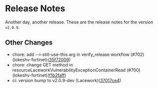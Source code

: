 # Release Notes
Another day, another release. These are the release notes for the version `v2.0.9`.

## Other Changes
* chore: add --i-still-use-this arg in verify_release workflow (#702) (lokeshv-fortinet)([35f72009](https://github.com/lacework/terraform-provider-lacework/commit/35f7200935a757e8ec8299c76f4610253f2249fb))
* chore: change GET method in resourceLaceworkVulnerabilityExceptionContainerRead (#700) (lokeshv-fortinet)([f1b2faff](https://github.com/lacework/terraform-provider-lacework/commit/f1b2faffffd8d8b75a18594ce20c3eb6697fa684))
* ci: version bump to v2.0.9-dev (Lacework)([37017ce4](https://github.com/lacework/terraform-provider-lacework/commit/37017ce49c7401be57f93b329e6b5c9f0bb01978))
